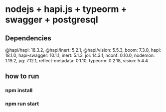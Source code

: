 # nodejs + hapi.js + typeorm + swagger + postgresql #

## Dependencies ##

@hapi/hapi: 18.3.2,
@hapi/inert: 5.2.1,
@hapi/vision: 5.5.3,
boom: 7.3.0,
hapi: 18.1.0,
hapi-swagger: 10.1.1,
inert: 5.1.3,
joi: 14.3.1,
nconf: 0.10.0,
nodemon: 1.19.2,
pg: 7.12.1,
reflect-metadata: 0.1.10,
typeorm: 0.2.18,
vision: 5.4.4

## how to run ##

### npm install ###
### npm run start ###
